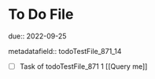 # To Do File

due:: 2022-09-25

metadatafield:: todoTestFile_871_14

- [ ] Task of todoTestFile_871 1 [[Query me]]
